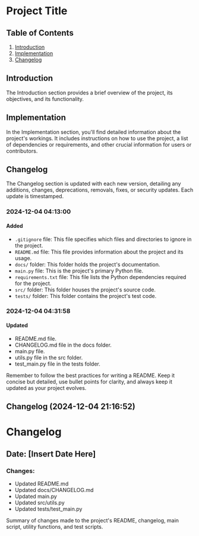 # Project Title

## Table of Contents
1. [Introduction](#introduction)
2. [Implementation](#implementation)
3. [Changelog](#changelog)

## Introduction
The Introduction section provides a brief overview of the project, its objectives, and its functionality.

## Implementation
In the Implementation section, you'll find detailed information about the project's workings. It includes instructions on how to use the project, a list of dependencies or requirements, and other crucial information for users or contributors.

## Changelog
The Changelog section is updated with each new version, detailing any additions, changes, deprecations, removals, fixes, or security updates. Each update is timestamped. 

### 2024-12-04 04:13:00
#### Added
- `.gitignore` file: This file specifies which files and directories to ignore in the project.
- `README.md` file: This file provides information about the project and its usage.
- `docs/` folder: This folder holds the project's documentation.
- `main.py` file: This is the project's primary Python file.
- `requirements.txt` file: This file lists the Python dependencies required for the project.
- `src/` folder: This folder houses the project's source code.
- `tests/` folder: This folder contains the project's test code.

### 2024-12-04 04:31:58
#### Updated
- README.md file.
- CHANGELOG.md file in the docs folder.
- main.py file.
- utils.py file in the src folder.
- test_main.py file in the tests folder.

Remember to follow the best practices for writing a README. Keep it concise but detailed, use bullet points for clarity, and always keep it updated as your project evolves.
## Changelog (2024-12-04 21:16:52)
# Changelog

## Date: [Insert Date Here]

### Changes:
- Updated README.md
- Updated docs/CHANGELOG.md
- Updated main.py
- Updated src/utils.py
- Updated tests/test_main.py

Summary of changes made to the project's README, changelog, main script, utility functions, and test scripts.